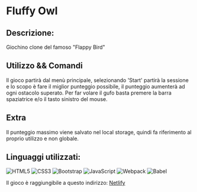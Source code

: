 # Fluffy Owl

## Descrizione:

Giochino clone del famoso "Flappy Bird"

## Utilizzo && Comandi
 
Il gioco partirà dal menù principale, selezionando 'Start' partirà la sessione e lo scopo è fare il miglior punteggio possibile, il punteggio aumenterà ad ogni ostacolo superato. Per far volare il gufo basta premere la barra spaziatrice e/o il tasto sinistro del mouse.

## Extra

Il punteggio massimo viene salvato nel local storage, quindi fa riferimento al proprio utilizzo e non globale.

## Linguaggi utilizzati:

![HTML5](https://img.shields.io/badge/html5-%23E34F26.svg?style=for-the-badge&logo=html5&logoColor=white)
![CSS3](https://img.shields.io/badge/css3-%231572B6.svg?style=for-the-badge&logo=css3&logoColor=white)
![Bootstrap](https://img.shields.io/badge/bootstrap-7952b3.svg?style=for-the-badge&logo=bootstrap&logoColor=white)
![JavaScript](https://img.shields.io/badge/javascript-%23323330.svg?style=for-the-badge&logo=javascript&logoColor=%23F7DF1E)
![Webpack](https://img.shields.io/badge/webpack-%238DD6F9.svg?style=for-the-badge&logo=webpack&logoColor=black)
![Babel](https://img.shields.io/badge/Babel-F9DC3e?style=for-the-badge&logo=babel&logoColor=black)

Il gioco è raggiungibile a questo indirizzo: <a href="https://fluffy-owl.netlify.app/">Netlify</a>